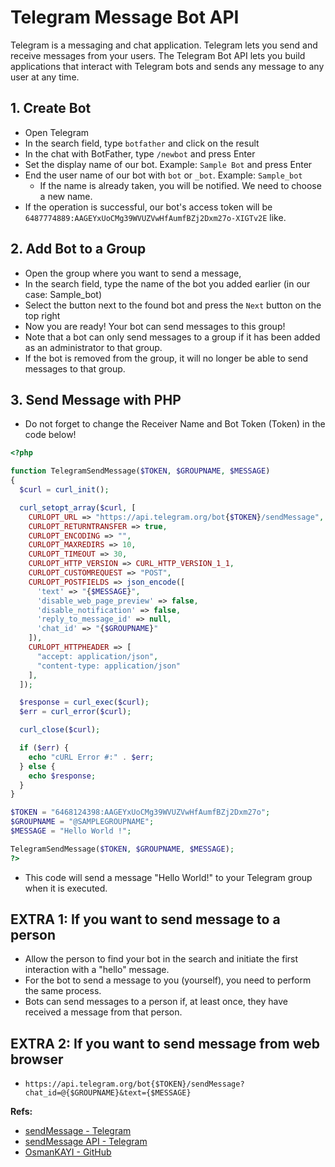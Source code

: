 # Telegram Message Bot API

Telegram is a messaging and chat application. Telegram lets you send and receive messages from your users. The Telegram Bot API lets you build applications that interact with Telegram bots and sends any message to any user at any time.

## 1. Create Bot

- Open Telegram
- In the search field, type `botfather` and click on the result
- In the chat with BotFather, type `/newbot` and press Enter
- Set the display name of our bot. Example: `Sample Bot` and press Enter
- End the user name of our bot with `bot` or `_bot`. Example: `Sample_bot`
  - If the name is already taken, you will be notified. We need to choose a new name.
- If the operation is successful, our bot's access token will be `6487774889:AAGEYxUoCMg39WVUZVwHfAumfBZj2Dxm27o-XIGTv2E` like.

## 2. Add Bot to a Group

- Open the group where you want to send a message,
- In the search field, type the name of the bot you added earlier (in our case: Sample_bot)
- Select the button next to the found bot and press the `Next` button on the top right
- Now you are ready! Your bot can send messages to this group!
- Note that a bot can only send messages to a group if it has been added as an administrator to that group.
- If the bot is removed from the group, it will no longer be able to send messages to that group.

## 3. Send Message with PHP

- Do not forget to change the Receiver Name and Bot Token (Token) in the code below!

```php
<?php

function TelegramSendMessage($TOKEN, $GROUPNAME, $MESSAGE)
{
  $curl = curl_init();

  curl_setopt_array($curl, [
    CURLOPT_URL => "https://api.telegram.org/bot{$TOKEN}/sendMessage",
    CURLOPT_RETURNTRANSFER => true,
    CURLOPT_ENCODING => "",
    CURLOPT_MAXREDIRS => 10,
    CURLOPT_TIMEOUT => 30,
    CURLOPT_HTTP_VERSION => CURL_HTTP_VERSION_1_1,
    CURLOPT_CUSTOMREQUEST => "POST",
    CURLOPT_POSTFIELDS => json_encode([
      'text' => "{$MESSAGE}",
      'disable_web_page_preview' => false,
      'disable_notification' => false,
      'reply_to_message_id' => null,
      'chat_id' => "{$GROUPNAME}"
    ]),
    CURLOPT_HTTPHEADER => [
      "accept: application/json",
      "content-type: application/json"
    ],
  ]);

  $response = curl_exec($curl);
  $err = curl_error($curl);

  curl_close($curl);

  if ($err) {
    echo "cURL Error #:" . $err;
  } else {
    echo $response;
  }
}

$TOKEN = "6468124398:AAGEYxUoCMg39WVUZVwHfAumfBZj2Dxm27o";
$GROUPNAME = "@SAMPLEGROUPNAME";
$MESSAGE = "Hello World !";

TelegramSendMessage($TOKEN, $GROUPNAME, $MESSAGE);
?>
```

- This code will send a message "Hello World!" to your Telegram group when it is executed.

## EXTRA 1: If you want to send message to a person

- Allow the person to find your bot in the search and initiate the first interaction with a "hello" message.
- For the bot to send a message to you (yourself), you need to perform the same process.
- Bots can send messages to a person if, at least once, they have received a message from that person.

## EXTRA 2: If you want to send message from web browser

- `https://api.telegram.org/bot{$TOKEN}/sendMessage?chat_id=@{$GROUPNAME}&text={$MESSAGE}`

**Refs:**

- [sendMessage - Telegram](https://telegram-bot-sdk.readme.io/reference/sendmessage)
- [sendMessage API - Telegram](https://core.telegram.org/bots/api#sendmessage)
- [OsmanKAYI - GitHub](https://github.com/OsmanKAYI/php_mysql_notlari)
